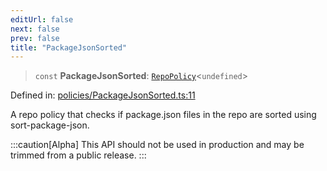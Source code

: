 ```yaml
---
editUrl: false
next: false
prev: false
title: "PackageJsonSorted"
---
```


> `const` **PackageJsonSorted**: [`RepoPolicy`](/api/interfaces/repopolicy/)\<`undefined`\>

Defined in: [policies/PackageJsonSorted.ts:11](https://github.com/tylerbutler/tools-monorepo/blob/main/packages/repopo/src/policies/PackageJsonSorted.ts#L11)

A repo policy that checks if package.json files in the repo are sorted using sort-package-json.

:::caution[Alpha]
This API should not be used in production and may be trimmed from a public release.
:::

